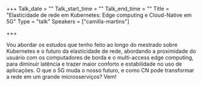 +++
Talk_date = ""
Talk_start_time = ""
Talk_end_time = ""
Title = "Elasticidade de rede em Kubernetes: Edge computing e Cloud-Native em 5G"
Type = "talk"
Speakers = ["camilla-martins"]

+++

Vou abordar os estudos que tenho feito ao longo do mestrado sobre Kubernetes e o futuro da elasticidade de rede, abordando a proximidade do usuário com os computadores de borda e o multi-access edge computing, para diminuir latência e trazer maior conforto e estabilidade no uso de aplicações. O que o 5G muda o nosso futuro, e como CN pode transformar a rede em um grande microsserviços? Vem!